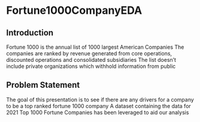# Fortune1000CompanyEDA

## Introduction
Fortune 1000 is the annual list of 1000 largest American Companies
The companies are ranked by revenue generated from core operations, discounted operations and consolidated subsidiaries
The list doesn’t include private organizations which withhold information from public

## Problem Statement
 The goal of this presentation is to see if there are any drivers for a company to be a top ranked fortune 1000 company
 A dataset containing the data for 2021 Top 1000 Fortune Companies has been leveraged to aid our analysis

